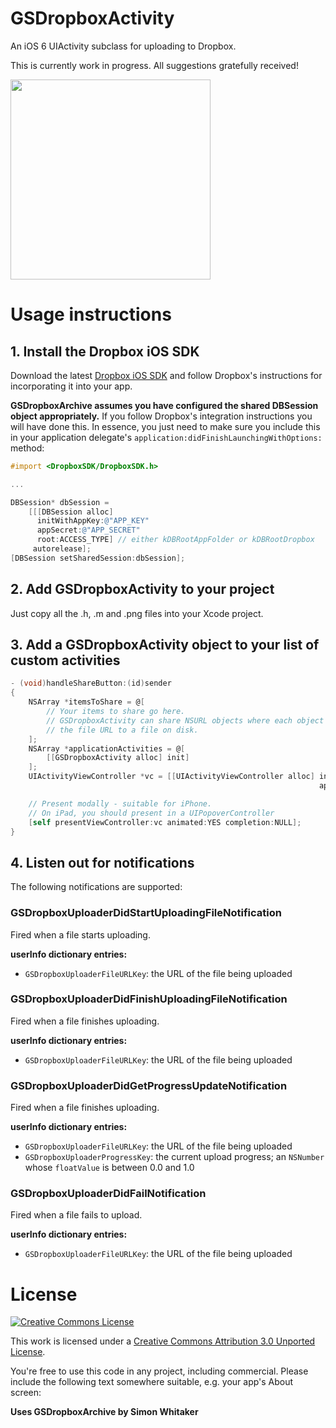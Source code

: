 # GSDropboxActivity

An iOS 6 UIActivity subclass for uploading to Dropbox.

This is currently work in progress. All suggestions gratefully received!

<img src="http://goosoftware.github.com/GSDropboxActivity/GSDropboxActivity-example-screenshot.png" width="320">

# Usage instructions

## 1. Install the Dropbox iOS SDK

Download the latest [Dropbox iOS SDK][dropbox-ios-sdk] and follow Dropbox's instructions for incorporating it into your app.

**GSDropboxArchive assumes you have configured the shared DBSession object appropriately.** If you follow Dropbox's integration instructions you will have done this. In essence, you just need to make sure you include this in your application delegate's `application:didFinishLaunchingWithOptions:` method:

```objective-c
#import <DropboxSDK/DropboxSDK.h>

...

DBSession* dbSession =
    [[[DBSession alloc]
      initWithAppKey:@"APP_KEY"
      appSecret:@"APP_SECRET"
      root:ACCESS_TYPE] // either kDBRootAppFolder or kDBRootDropbox
     autorelease];
[DBSession setSharedSession:dbSession];
```

## 2. Add GSDropboxActivity to your project

Just copy all the .h, .m and .png files into your Xcode project.

## 3. Add a GSDropboxActivity object to your list of custom activities

```objective-c
- (void)handleShareButton:(id)sender
{
    NSArray *itemsToShare = @[
        // Your items to share go here.
        // GSDropboxActivity can share NSURL objects where each object is
        // the file URL to a file on disk.
    ];
    NSArray *applicationActivities = @[
        [[GSDropboxActivity alloc] init]
    ];
    UIActivityViewController *vc = [[UIActivityViewController alloc] initWithActivityItems:itemsToShare
                                                                     applicationActivities:applicationActivities];

    // Present modally - suitable for iPhone.
    // On iPad, you should present in a UIPopoverController
    [self presentViewController:vc animated:YES completion:NULL];
}
```
## 4. Listen out for notifications

The following notifications are supported:

### GSDropboxUploaderDidStartUploadingFileNotification

Fired when a file starts uploading. 

**userInfo dictionary entries:**

* `GSDropboxUploaderFileURLKey`: the URL of the file being uploaded

### GSDropboxUploaderDidFinishUploadingFileNotification

Fired when a file finishes uploading. 

**userInfo dictionary entries:**

* `GSDropboxUploaderFileURLKey`: the URL of the file being uploaded

### GSDropboxUploaderDidGetProgressUpdateNotification

Fired when a file finishes uploading. 

**userInfo dictionary entries:**

* `GSDropboxUploaderFileURLKey`: the URL of the file being uploaded
* `GSDropboxUploaderProgressKey`: the current upload progress; an `NSNumber` whose `floatValue` is between 0.0 and 1.0

### GSDropboxUploaderDidFailNotification

Fired when a file fails to upload.

**userInfo dictionary entries:**

* `GSDropboxUploaderFileURLKey`: the URL of the file being uploaded


# License

[![Creative Commons License][cc-by-30-icon]][cc-by-30]

This work is licensed under a [Creative Commons Attribution 3.0 Unported License][cc-by-30].

You're free to use this code in any project, including commercial. Please include the following text somewhere suitable, e.g. your app's About screen:

**Uses GSDropboxArchive by Simon Whitaker**

[cc-by-30-icon]: http://i.creativecommons.org/l/by/3.0/88x31.png
[cc-by-30]: http://creativecommons.org/licenses/by/3.0/
[dropbox-ios-sdk]: https://www.dropbox.com/developers/reference/sdk